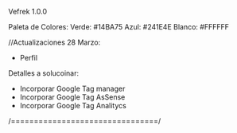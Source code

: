 Vefrek 1.0.0

Paleta de Colores:
Verde: #14BA75
Azul: #241E4E
Blanco: #FFFFFF

//Actualizaciones 28 Marzo:

- Perfil

Detalles a solucoinar:

- Incorporar Google Tag manager
- Incorporar Google Tag AsSense
- Incorporar Google Tag Analitycs

/================================/
